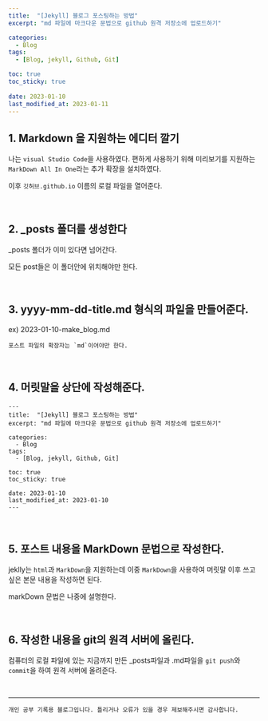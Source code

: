```yaml
---
title:  "[Jekyll] 블로그 포스팅하는 방법"
excerpt: "md 파일에 마크다운 문법으로 github 원격 저장소에 업로드하기"

categories:
  - Blog
tags:
  - [Blog, jekyll, Github, Git]

toc: true
toc_sticky: true
 
date: 2023-01-10
last_modified_at: 2023-01-11
---
```


## 1. Markdown 을 지원하는 에디터 깔기

나는 `visual Studio Code`을 사용하였다.
편하게 사용하기 위해 미리보기를 지원하는 `MarkDown All In One`라는 추가 확장을 설치하였다.

이후 `깃허브.github.io` 이름의 로컬 파일을 열어준다.

<br>

## 2. _posts 폴더를 생성한다

_posts 폴더가 이미 있다면 넘어간다.

모든 post들은 이 폴더안에 위치해야만 한다.

<br>

## 3. yyyy-mm-dd-title.md 형식의 파일을 만들어준다.

ex) 2023-01-10-make_blog.md

    포스트 파일의 확장자는 `md`이어야만 한다.

<br>

## 4. 머릿말을 상단에 작성해준다.

```
---
title:  "[Jekyll] 블로그 포스팅하는 방법"
excerpt: "md 파일에 마크다운 문법으로 github 원격 저장소에 업로드하기"

categories:
  - Blog
tags:
  - [Blog, jekyll, Github, Git]

toc: true
toc_sticky: true
 
date: 2023-01-10
last_modified_at: 2023-01-10
---
```

<br>

## 5. 포스트 내용을 MarkDown 문법으로 작성한다.

jeklly는 `html`과 `MarkDown`을 지원하는데 이중 `MarkDown`을 사용하여 머릿말 이후 쓰고 싶은 본문 내용을 작성하면 된다.

markDown 문법은 나중에 설명한다.

<br>


## 6. 작성한 내용을 git의 원격 서버에 올린다.

컴퓨터의 로컬 파일에 있는 지금까지 만든 _posts파일과 .md파일을 `git push`와 `commit`을 하여 원격 서버에 올려준다.

<br>

***
    개인 공부 기록용 블로그입니다. 틀리거나 오류가 있을 경우 제보해주시면 감사합니다.